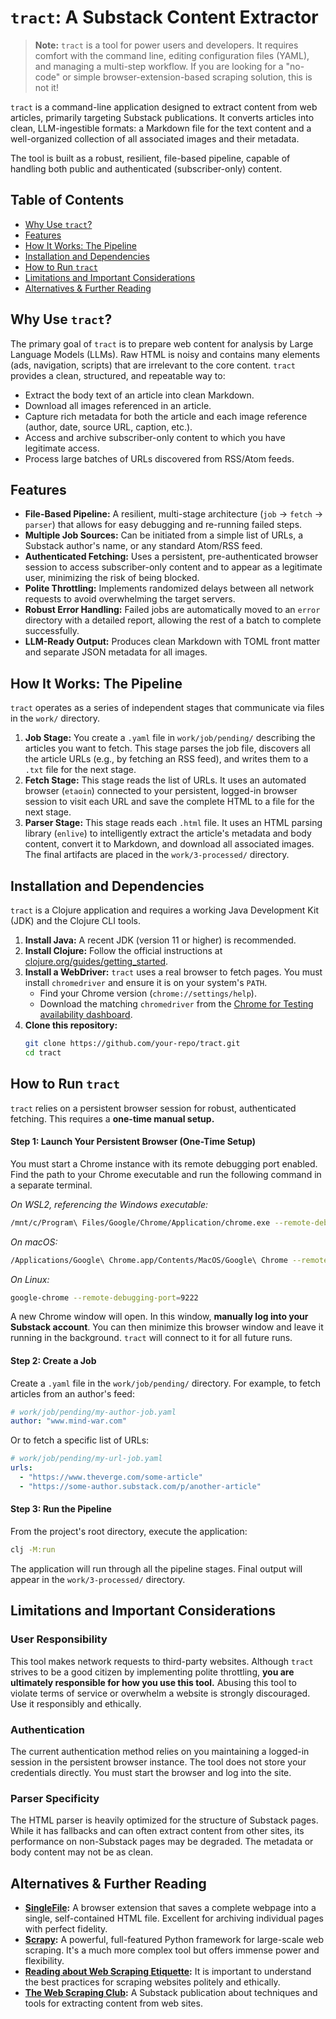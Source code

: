 # `tract`: A Substack Content Extractor

> **Note:** `tract` is a tool for power users and developers. It requires comfort with the command line, editing configuration files (YAML), and managing a multi-step workflow. If you are looking for a "no-code" or simple browser-extension-based scraping solution, this is not it!

`tract` is a command-line application designed to extract content from web articles, primarily targeting Substack publications. It converts articles into clean, LLM-ingestible formats: a Markdown file for the text content and a well-organized collection of all associated images and their metadata.

The tool is built as a robust, resilient, file-based pipeline, capable of handling both public and authenticated (subscriber-only) content.

## Table of Contents
- [Why Use `tract`?](#why-use-tract)
- [Features](#features)
- [How It Works: The Pipeline](#how-it-works-the-pipeline)
- [Installation and Dependencies](#installation-and-dependencies)
- [How to Run `tract`](#how-to-run-tract)
- [Limitations and Important Considerations](#limitations-and-important-considerations)
- [Alternatives & Further Reading](#alternatives--further-reading)

## Why Use `tract`?

The primary goal of `tract` is to prepare web content for analysis by Large Language Models (LLMs). Raw HTML is noisy and contains many elements (ads, navigation, scripts) that are irrelevant to the core content. `tract` provides a clean, structured, and repeatable way to:

-   Extract the body text of an article into clean Markdown.
-   Download all images referenced in an article.
-   Capture rich metadata for both the article and each image reference (author, date, source URL, caption, etc.).
-   Access and archive subscriber-only content to which you have legitimate access.
-   Process large batches of URLs discovered from RSS/Atom feeds.

## Features

-   **File-Based Pipeline:** A resilient, multi-stage architecture (`job` -> `fetch` -> `parser`) that allows for easy debugging and re-running failed steps.
-   **Multiple Job Sources:** Can be initiated from a simple list of URLs, a Substack author's name, or any standard Atom/RSS feed.
-   **Authenticated Fetching:** Uses a persistent, pre-authenticated browser session to access subscriber-only content and to appear as a legitimate user, minimizing the risk of being blocked.
-   **Polite Throttling:** Implements randomized delays between all network requests to avoid overwhelming the target servers.
-   **Robust Error Handling:** Failed jobs are automatically moved to an `error` directory with a detailed report, allowing the rest of a batch to complete successfully.
-   **LLM-Ready Output:** Produces clean Markdown with TOML front matter and separate JSON metadata for all images.

## How It Works: The Pipeline

`tract` operates as a series of independent stages that communicate via files in the `work/` directory.

1.  **Job Stage:** You create a `.yaml` file in `work/job/pending/` describing the articles you want to fetch. This stage parses the job file, discovers all the article URLs (e.g., by fetching an RSS feed), and writes them to a `.txt` file for the next stage.
2.  **Fetch Stage:** This stage reads the list of URLs. It uses an automated browser (`etaoin`) connected to your persistent, logged-in browser session to visit each URL and save the complete HTML to a file for the next stage.
3.  **Parser Stage:** This stage reads each `.html` file. It uses an HTML parsing library (`enlive`) to intelligently extract the article's metadata and body content, convert it to Markdown, and download all associated images. The final artifacts are placed in the `work/3-processed/` directory.

## Installation and Dependencies

`tract` is a Clojure application and requires a working Java Development Kit (JDK) and the Clojure CLI tools.

1.  **Install Java:** A recent JDK (version 11 or higher) is recommended.
2.  **Install Clojure:** Follow the official instructions at [clojure.org/guides/getting_started](https://clojure.org/guides/getting_started).
3.  **Install a WebDriver:** `tract` uses a real browser to fetch pages. You must install `chromedriver` and ensure it is on your system's `PATH`.
    -   Find your Chrome version (`chrome://settings/help`).
    -   Download the matching `chromedriver` from the [Chrome for Testing availability dashboard](https://googlechromelabs.github.io/chrome-for-testing/).
4.  **Clone this repository:**
    ```bash
    git clone https://github.com/your-repo/tract.git
    cd tract
    ```

## How to Run `tract`

`tract` relies on a persistent browser session for robust, authenticated fetching. This requires a **one-time manual setup.**

#### Step 1: Launch Your Persistent Browser (One-Time Setup)

You must start a Chrome instance with its remote debugging port enabled. Find the path to your Chrome executable and run the following command in a separate terminal.

*On WSL2, referencing the Windows executable:*
```bash
/mnt/c/Program\ Files/Google/Chrome/Application/chrome.exe --remote-debugging-port=9222
```
*On macOS:*
```bash
/Applications/Google\ Chrome.app/Contents/MacOS/Google\ Chrome --remote-debugging-port=9222
```
*On Linux:*
```bash
google-chrome --remote-debugging-port=9222
```

A new Chrome window will open. In this window, **manually log into your Substack account**. You can then minimize this browser window and leave it running in the background. `tract` will connect to it for all future runs.

#### Step 2: Create a Job

Create a `.yaml` file in the `work/job/pending/` directory. For example, to fetch articles from an author's feed:

```yaml
# work/job/pending/my-author-job.yaml
author: "www.mind-war.com"
```

Or to fetch a specific list of URLs:

```yaml
# work/job/pending/my-url-job.yaml
urls:
  - "https://www.theverge.com/some-article"
  - "https://some-author.substack.com/p/another-article"
```

#### Step 3: Run the Pipeline

From the project's root directory, execute the application:

```bash
clj -M:run
```

The application will run through all the pipeline stages. Final output will appear in the `work/3-processed/` directory.

## Limitations and Important Considerations

### User Responsibility
This tool makes network requests to third-party websites. Although `tract` strives to be a good citizen by implementing polite throttling, **you are ultimately responsible for how you use this tool.** Abusing this tool to violate terms of service or overwhelm a website is strongly discouraged. Use it responsibly and ethically.

### Authentication
The current authentication method relies on you maintaining a logged-in session in the persistent browser instance. The tool does not store your credentials directly.  You must start the browser and log into the site.


### Parser Specificity
The HTML parser is heavily optimized for the structure of Substack pages. While it has fallbacks and can often extract content from other sites, its performance on non-Substack pages may be degraded. The metadata or body content may not be as clean.

## Alternatives & Further Reading

-   **[SingleFile](https://github.com/gildas-lormeau/SingleFile):** A browser extension that saves a complete webpage into a single, self-contained HTML file. Excellent for archiving individual pages with perfect fidelity.
-   **[Scrapy](https://scrapy.org/):** A powerful, full-featured Python framework for large-scale web scraping. It's a much more complex tool but offers immense power and flexibility.
-   **[Reading about Web Scraping Etiquette](https://www.zenrows.com/blog/web-scraping-etiquette):** It is important to understand the best practices for scraping websites politely and ethically.
-   **[The Web Scraping Club](https://substack.thewebscraping.club/):** A Substack publication about techniques and tools for extracting content from web sites.

